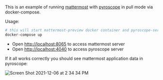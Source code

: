 This is an example of running [mattermost](https://github.com/mattermost/mattermost-server/) with [pyroscope](https://github.com/pyroscope-io/pyroscope/) in pull mode via docker-compose.

Usage:
```bash
# this will start mattermost-preview docker container and pyroscope-server in pull mode
docker-compose up
```

* Open [http://localhost:8065](http://localhost:8065) to access mattermost server
* Open [http://localhost:4040](http://localhost:4040) to access pyroscope server

If it all works correctly you should see mattermost application data in pyroscope:

![Screen Shot 2021-12-06 at 2 34 34 PM](https://user-images.githubusercontent.com/662636/144933713-f080cc6c-a35d-45c4-bd7d-5ac556a107f2.png)

